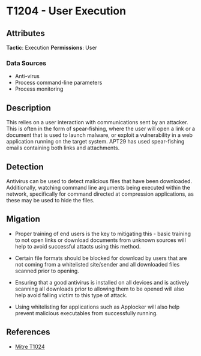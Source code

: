 # T1204 - User Execution 

## Attributes
**Tactic**: Execution
**Permissions**: User

### Data Sources
- Anti-virus
- Process command-line parameters
- Process monitoring

## Description
This relies on a user interaction with communications sent by an attacker. This is often in the form of spear-fishing, where the user will open a link or a document that is used to launch malware, or exploit a vulnerability in a web application running on the target system. APT29 has used spear-fishing emails containing both links and attachments.

## Detection
Antivirus can be used to detect malicious files that have been downloaded. Additionally, watching command line arguments being executed within the network, specifically for command directed at compression applications, as these may be used to hide the files.

## Migation
- Proper training of end users is the key to mitigating this - basic training to not open links or download documents from unknown sources will help to avoid successful attacts using this method. 

- Certain file formats should be blocked for download by users that are not coming from a whitelisted site/sender and all downloaded files scanned prior to opening. 

- Ensuring that a good antivirus is installed on all devices and is actively scanning all downloads prior to allowing them to be opened will also help avoid falling victim to this type of attack. 

- Using whitelisting for applications such as Applocker will also help prevent malicious executables from successfully running.

## References
- [Mitre T1024](https://attack.mitre.org/techniques/T1204/)
